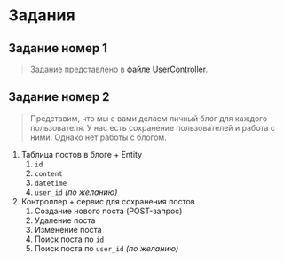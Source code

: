 # Задания

## Задание номер 1
> Задание представлено в [файле UserController](src/main/java/ru/codemika/db/api/UserController.java).

## Задание номер 2
> Представим, что мы с вами делаем личный блог для каждого пользователя. 
> У нас есть сохранение пользователей и работа с ними. Однако нет работы с блогом.

1. Таблица постов в блоге + Entity
   1. `id`
   2. `content` 
   3. `datetime`
   4. `user_id` _(по желанию)_
2. Контроллер + сервис для сохранения постов
   1. Создание нового поста (POST-запрос)
   2. Удаление поста
   3. Изменение поста
   4. Поиск поста по `id`
   5. Поиск поста по `user_id` _(по желанию)_